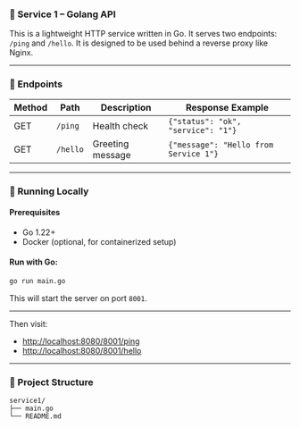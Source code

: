 
### 📘 Service 1 – Golang API

This is a lightweight HTTP service written in Go. It serves two endpoints: `/ping` and `/hello`. It is designed to be used behind a reverse proxy like Nginx.

---

### 🔧 Endpoints

| Method | Path     | Description      | Response Example                      |
| ------ | -------- | ---------------- | ------------------------------------- |
| GET    | `/ping`  | Health check     | `{"status": "ok", "service": "1"}`    |
| GET    | `/hello` | Greeting message | `{"message": "Hello from Service 1"}` |

---

### 🚀 Running Locally

#### Prerequisites

* Go 1.22+
* Docker (optional, for containerized setup)

#### Run with Go:

```bash
go run main.go
```

This will start the server on port `8001`.

---


Then visit:

* [http://localhost:8080/8001/ping](http://localhost:8001/ping)
* [http://localhost:8080/8001/hello](http://localhost:8001/hello)

---

### 📂 Project Structure

```
service1/
├── main.go
└── README.md
```
